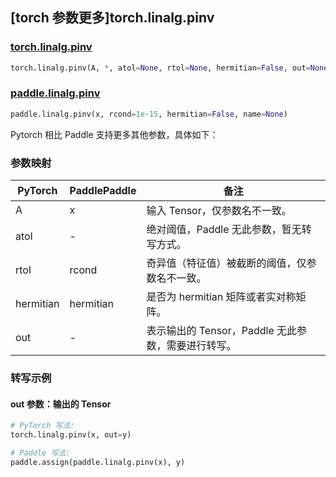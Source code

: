## [torch 参数更多]torch.linalg.pinv

### [torch.linalg.pinv](https://pytorch.org/docs/stable/generated/torch.linalg.pinv.html#torch.linalg.pinv)

```python
torch.linalg.pinv(A, *, atol=None, rtol=None, hermitian=False, out=None)
```

### [paddle.linalg.pinv](https://www.paddlepaddle.org.cn/documentation/docs/zh/api/paddle/linalg/pinv_cn.html)

```python
paddle.linalg.pinv(x, rcond=1e-15, hermitian=False, name=None)
```

Pytorch 相比 Paddle 支持更多其他参数，具体如下：

### 参数映射

| PyTorch   | PaddlePaddle | 备注                                               |
| --------- | ------------ | -------------------------------------------------- |
| A         | x            | 输入 Tensor，仅参数名不一致。                      |
| atol      | -            | 绝对阈值，Paddle 无此参数，暂无转写方式。          |
| rtol      | rcond        | 奇异值（特征值）被截断的阈值，仅参数名不一致。     |
| hermitian | hermitian    | 是否为 hermitian 矩阵或者实对称矩阵。              |
| out       | -            | 表示输出的 Tensor，Paddle 无此参数，需要进行转写。 |

### 转写示例

#### out 参数：输出的 Tensor

```python
# PyTorch 写法:
torch.linalg.pinv(x, out=y)

# Paddle 写法:
paddle.assign(paddle.linalg.pinv(x), y)
```
